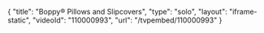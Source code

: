 {
    "title": "Boppy&reg; Pillows and Slipcovers",
    "type": "solo",
    "layout": "iframe-static",
    "videoId": "110000993",
    "url": "\/tvpembed\/110000993"
}